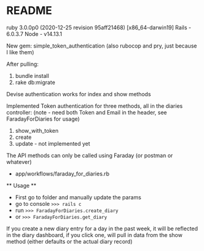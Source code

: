 # README

ruby 3.0.0p0 (2020-12-25 revision 95aff21468) [x86_64-darwin19]
Rails - 6.0.3.7
Node - v14.13.1

New gem: simple_token_authentication
(also rubocop and pry, just because I like them)

After pulling:
1. bundle install
2. rake db:migrate

Devise authentication works for index and show methods

Implemented Token authentication for three methods, all in the diaries controller:
(note - need both Token and Email in the header, see FaradayForDiaries for usage)
1. show_with_token
2. create
3. update - not implemented yet

The API methods can only be called using Faraday (or postman or whatever)
- app/workflows/faraday_for_diaries.rb

** Usage **
- First go to folder and manually update the params
- go to console `>>> rails c `
- run `>>> FaradayForDiaries.create_diary `
- or `>>> FaradayForDiaries.get_diary`

If you create a new diary entry for a day in the past week, it will be reflected in the
diary dashboard, if you click one, will pull in data from the show method (either defaults or the actual diary record)
